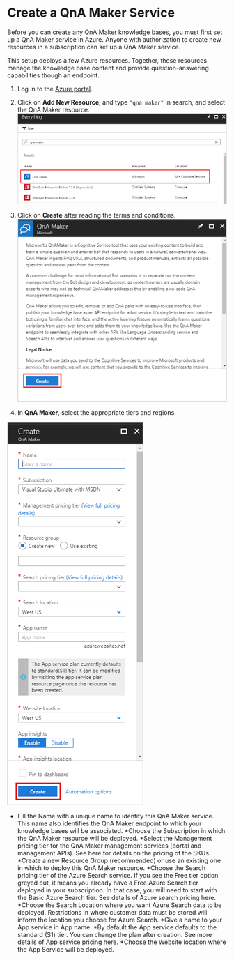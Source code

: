 # Create a QnA Maker Service

Before you can create any QnA Maker knowledge bases, you must first set up a QnA Maker service in Azure. Anyone with authorization to create new resources in a subscription can set up a QnA Maker service.

This setup deploys a few Azure resources. Together, these resources manage the knowledge base content and provide question-answering capabilities though an endpoint.

1. Log in to the [Azure portal](portal.azure.com).

2. Click on **Add New Resource**, and type ```"qna maker"``` in search, and select the QnA Maker resource.
![Step2](https://github.com/jCho23/BotWorkshop/blob/master/Resouces/Images/create-new-resource.png)

3. Click on **Create** after reading the terms and conditions.
![Step3](https://github.com/jCho23/BotWorkshop/blob/master/Resouces/Images/create-new-resource-button.png)

4. In **QnA Maker**, select the appropriate tiers and regions.

![Step4](https://github.com/jCho23/BotWorkshop/blob/master/Resouces/Images/enter-qnamaker-info.png)

* Fill the Name with a unique name to identify this QnA Maker service. This name also identifies the QnA Maker endpoint to which your knowledge bases will be associated.
*Choose the Subscription in which the QnA Maker resource will be deployed.
*Select the Management pricing tier for the QnA Maker management services (portal and management APIs). See here for details on the pricing of the SKUs.
*Create a new Resource Group (recommended) or use an existing one in which to deploy this QnA Maker resource.
*Choose the Search pricing tier of the Azure Search service. If you see the Free tier option greyed out, it means you already have a Free Azure Search tier deployed in your subscription. In that case, you will need to start with the Basic Azure Search tier. See details of Azure search pricing here.
*Choose the Search Location where you want Azure Search data to be deployed. Restrictions in where customer data must be stored will inform the location you choose for Azure Search.
*Give a name to your App service in App name.
*By default the App service defaults to the standard (S1) tier. You can change the plan after creation. See more details of App service pricing here.
*Choose the Website location where the App Service will be deployed.

